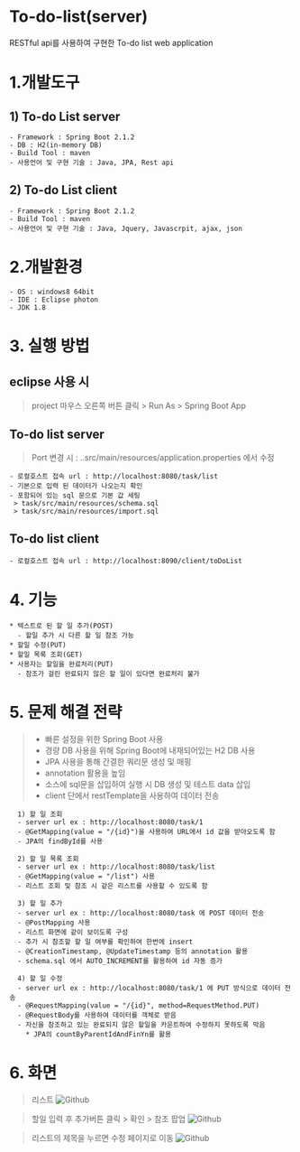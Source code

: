 # To-do-list(server)
RESTful api를 사용하여 구현한 To-do list web application

# 1.개발도구
## 1) To-do List server
```
- Framework : Spring Boot 2.1.2
- DB : H2(in-memory DB)
- Build Tool : maven
- 사용언어 및 구현 기술 : Java, JPA, Rest api
```
## 2) To-do List client
```
- Framework : Spring Boot 2.1.2
- Build Tool : maven
- 사용언어 및 구현 기술 : Java, Jquery, Javascrpit, ajax, json
```

# 2.개발환경
```
- OS : windows8 64bit
- IDE : Eclipse photon
- JDK 1.8
```

# 3. 실행 방법

## eclipse 사용 시 

> project 마우스 오른쪽 버튼 클릭 > Run As > Spring Boot App

## To-do list server
> Port 변경 시 : ..src/main/resources/application.properties 에서 수정
```
- 로컬호스트 접속 url : http://localhost:8080/task/list
- 기본으로 입력 된 데이터가 나오는지 확인
- 포함되어 있는 sql 문으로 기본 값 세팅
 > task/src/main/resources/schema.sql
 > task/src/main/resources/import.sql
```
## To-do list client
```
- 로컬호스트 접속 url : http://localhost:8090/client/toDoList
```

# 4. 기능
```
* 텍스트로 된 할 일 추가(POST)
  - 할일 추가 시 다른 할 일 참조 가능
* 할일 수정(PUT)
* 할일 목록 조회(GET)
* 사용자는 할일을 완료처리(PUT)
  - 참조가 걸린 완료되지 않은 할 일이 있다면 완료처리 불가 
```

# 5. 문제 해결 전략

> - 빠른 설정을 위한 Spring Boot 사용
> - 경량 DB 사용을 위해 Spring Boot에 내재되어있는 H2 DB 사용
> - JPA 사용을 통해 간결한 쿼리문 생성 및 매핑
> - annotation 활용을 높임
> - 소스에 sql문을 삽입하여 실행 시 DB 생성 및 테스트 data 삽입
> - client 단에서 restTemplate을 사용하여 데이터 전송
```
  1) 할 일 조회
  - server url ex : http://localhost:8080/task/1
  - @GetMapping(value = "/{id}")을 사용하여 URL에서 id 값을 받아오도록 함
  - JPA의 findById를 사용

  2) 할 일 목록 조회
  - server url ex : http://localhost:8080/task/list
  - @GetMapping(value = "/list") 사용
  - 리스트 조회 및 참조 시 같은 리스트를 사용할 수 있도록 함

  3) 할 일 추가
  - server url ex : http://localhost:8080/task 에 POST 데이터 전송
  - @PostMapping 사용
  - 리스트 화면에 같이 보이도록 구성
  - 추가 시 참조할 할 일 여부를 확인하여 한번에 insert
  - @CreationTimestamp, @UpdateTimestamp 등의 annotation 활용
  - schema.sql 에서 AUTO_INCREMENT를 활용하여 id 자동 증가

  4) 할 일 수정
  - server url ex : http://localhost:8080/task/1 에 PUT 방식으로 데이터 전송
  - @RequestMapping(value = "/{id}", method=RequestMethod.PUT)
  - @RequestBody를 사용하여 데이터를 객체로 받음
  - 자신을 참조하고 있는 완료되지 않은 할일을 카운트하여 수정하지 못하도록 막음
    * JPA의 countByParentIdAndFinYn를 활용
```    

# 6. 화면
> 리스트
![Github](https://github.com/ksy90604/To-do-list-server/blob/master/%EB%A6%AC%EC%8A%A4%ED%8A%B8.JPG)

> 할일 입력 후 추가버튼 클릭 > 확인 > 참조 팝업
![Github](https://github.com/ksy90604/To-do-list-server/blob/master/%ED%8C%9D%EC%97%85.JPG)

> 리스트의 제목을 누르면 수정 페이지로 이동
![Github](https://github.com/ksy90604/To-do-list-server/blob/master/%EC%88%98%EC%A0%95.JPG)
